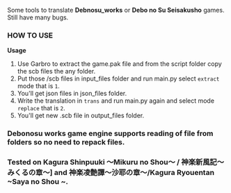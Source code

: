 Some tools to translate **Debnosu_works** or **Debo no Su Seisakusho** games.
Still have many bugs.

### HOW TO USE

**Usage**
1. Use Garbro to extract the game.pak file and from the script folder copy the scb files the any folder.
1. Put those /scb files in input_files folder and run main.py select `extract` mode that is `1`.
2. You'll get json files in json_files folder.
3. Write the translation in `trans` and run main.py again and select mode `replace` that is `2`.
4. You'll get new .scb file in output_files folder.

### Debonosu works game engine supports reading of file from folders so no need to repack files.


### Tested on Kagura Shinpuuki ～Mikuru no Shou～ / 神楽新風記～みくるの章～] and 	神楽凌艶譚～沙耶の章～/Kagura Ryouentan ~Saya no Shou ~.

